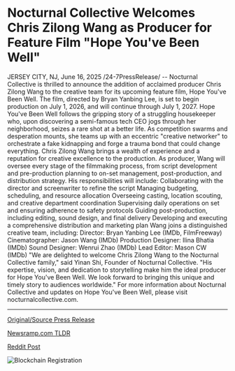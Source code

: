 # Nocturnal Collective Welcomes Chris Zilong Wang as Producer for Feature Film "Hope You've Been Well"

JERSEY CITY, NJ, June 16, 2025 /24-7PressRelease/ -- Nocturnal Collective is thrilled to announce the addition of acclaimed producer Chris Zilong Wang to the creative team for its upcoming feature film, Hope You've Been Well. The film, directed by Bryan Yanbing Lee, is set to begin production on July 1, 2026, and will continue through July 1, 2027.  Hope You've Been Well follows the gripping story of a struggling housekeeper who, upon discovering a semi-famous tech CEO jogs through her neighborhood, seizes a rare shot at a better life. As competition swarms and desperation mounts, she teams up with an eccentric "creative networker" to orchestrate a fake kidnapping and forge a trauma bond that could change everything.  Chris Zilong Wang brings a wealth of experience and a reputation for creative excellence to the production. As producer, Wang will oversee every stage of the filmmaking process, from script development and pre-production planning to on-set management, post-production, and distribution strategy. His responsibilities will include:  Collaborating with the director and screenwriter to refine the script  Managing budgeting, scheduling, and resource allocation  Overseeing casting, location scouting, and creative department coordination  Supervising daily operations on set and ensuring adherence to safety protocols  Guiding post-production, including editing, sound design, and final delivery  Developing and executing a comprehensive distribution and marketing plan  Wang joins a distinguished creative team, including: Director: Bryan Yanbing Lee (IMDb, FilmFreeway)  Cinematographer: Jason Wang (IMDb)  Production Designer: Ilina Bhatia (IMDb)  Sound Designer: Wenrui Zhao (IMDb)  Lead Editor: Mason CW (IMDb)  "We are delighted to welcome Chris Zilong Wang to the Nocturnal Collective family," said Yinan Shi, Founder of Nocturnal Collective. "His expertise, vision, and dedication to storytelling make him the ideal producer for Hope You've Been Well. We look forward to bringing this unique and timely story to audiences worldwide."  For more information about Nocturnal Collective and updates on Hope You've Been Well, please visit nocturnalcollective.com. 

---

[Original/Source Press Release](https://www.24-7pressrelease.com/press-release/523843/nocturnal-collective-welcomes-chris-zilong-wang-as-producer-for-feature-film-hope-youve-been-well)
                    

[Newsramp.com TLDR](https://newsramp.com/curated-news/acclaimed-producer-chris-zilong-wang-joins-nocturnal-collective-s-new-film/ff9e877af3c84cb3e3ad6cd05ff2ed1d) 

 



[Reddit Post](https://www.reddit.com/r/Lifestyle_Culture/comments/1lcmizu/acclaimed_producer_chris_zilong_wang_joins/) 



![Blockchain Registration](https://cdn.newsramp.app/24-7PressRelease/qrcode/256/16/envyLVkw.webp)
